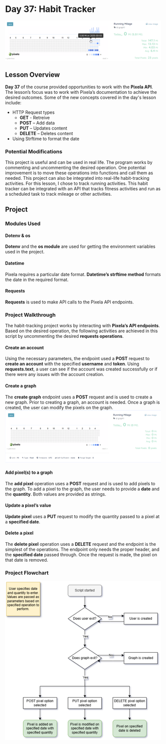 # Day 37: Habit Tracker
![Filled Graph](../Images/Day37-FilledGraph.png)
## Lesson Overview
**Day 37** of the course provided opportunities to work with the **Pixela API**. The lesson’s focus was to work with Pixela’s documentation to achieve the desired outcomes. Some of the new concepts covered in the day's lesson include:
- HTTP Request types
    - **GET** - Retreive
    - **POST** – Add data
    - **PUT** – Updates content
    - **DELETE** – Deletes content
- Using Strftime to format the date
### Potential Modifications
This project is useful and can be used in real life. The program works by commenting and uncommenting the desired operation. One potential improvement is to move these operations into functions and call them as needed. This project can also be integrated into real-life habit-tracking activities. For this lesson, I chose to track running activities. This habit tracker can be integrated with an API that tracks fitness activities and run as a scheduled task to track mileage or other activities.
## Project
### Modules Used
#### Dotenv & os
**Dotenv** and the **os module** are used for getting the environment variables used in the project.
#### Datetime
Pixela requires a particular date format. **Datetime’s strftime method** formats the date in the required format.
#### Requests
**Requests** is used to make API calls to the Pixela API endpoints.
### Project Walkthrough
The habit-tracking project works by interacting with **Pixela’s API endpoints**. Based on the desired operation, the following activities are achieved in this script by uncommenting the desired **requests operations**.
#### Create an account
Using the necessary parameters, the endpoint used a **POST** request to **create an account** with the specified **username** and **token**. Using **requests.text**, a user can see if the account was created successfully or if there were any issues with the account creation.
#### Create a graph
The **create graph** endpoint uses a **POST** request and is used to create a new graph. Prior to creating a graph, an account is needed. Once a graph is created, the user can modify the pixels on the graph.
![New Graph](../Images/Day37-NewGraph.png)
#### Add pixel(s) to a graph
The **add pixel** operation uses a **POST** request and is used to add pixels to the graph. To add a pixel to the graph, the user needs to provide a **date** and the **quantity**. Both values are provided as strings.
#### Update a pixel’s value
**Update pixel** uses a **PUT** request to modify the quantity passed to a pixel at a **specified date**. 
#### Delete a pixel
The **delete pixel** operation uses a **DELETE** request and the endpoint is the simplest of the operations. The endpoint only needs the proper header, and the **specified date** passed through. Once the request is made, the pixel on that date is removed.
### Project Flowchart
![Habbit tracking flowchart](../Images/Day37-HabbitFlow.png)
